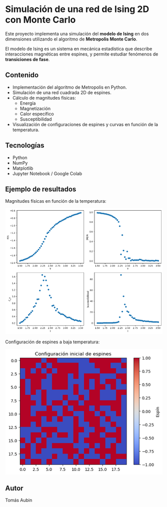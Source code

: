 # Simulación de una red de Ising 2D con Monte Carlo

Este proyecto implementa una simulación del **modelo de Ising** en dos dimensiones 
utilizando el algoritmo de **Metropolis Monte Carlo**.

El modelo de Ising es un sistema en mecánica estadística que describe 
interacciones magnéticas entre espines, y permite estudiar fenómenos de 
**transiciones de fase**.

## Contenido
- Implementación del algoritmo de Metropolis en Python.
- Simulación de una red cuadrada 2D de espines.
- Cálculo de magnitudes físicas:
  - Energía
  - Magnetización
  - Calor específico
  - Susceptibilidad
- Visualización de configuraciones de espines y curvas en función de la temperatura.

## Tecnologías
- Python
- NumPy
- Matplotlib
- Jupyter Notebook / Google Colab

## Ejemplo de resultados

Magnitudes físicas en función de la temperatura:

![Magnetization](imgs/magnitudes_ising.png)

Configuración de espines a baja temperatura:

![Spins](imgs/espines_ising.png)


## Autor
Tomás Aubin
